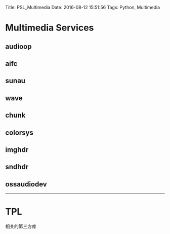 Title: PSL_Multimedia
Date: 2016-08-12 15:51:56
Tags: Python, Multimedia



# Multimedia Services

## audioop

## aifc

## sunau

## wave

## chunk

## colorsys

## imghdr

## sndhdr

## ossaudiodev

***

# TPL

相关的第三方库
